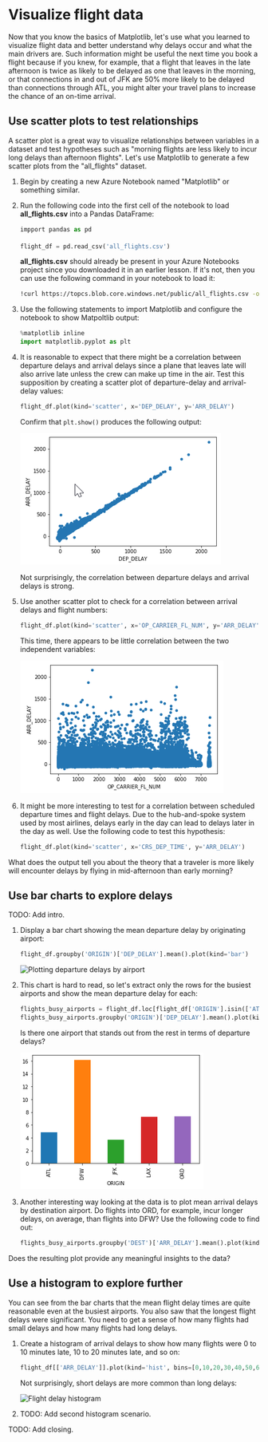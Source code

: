 # Visualize flight data

Now that you know the basics of Matplotlib, let's use what you learned to visualize flight data and better understand why delays occur and what the main drivers are. Such information might be useful the next time you book a flight because if you knew, for example, that a flight that leaves in the late afternoon is twice as likely to be delayed as one that leaves in the morning, or that connections in and out of JFK are 50% more likely to be delayed than connections through ATL, you might alter your travel plans to increase the chance of an on-time arrival.

## Use scatter plots to test relationships

A scatter plot is a great way to visualize relationships between variables in a dataset and test hypotheses such as "morning flights are less likely to incur long delays than afternoon flights". Let's use Matplotlib to generate a few scatter plots from the "all_flights" dataset.

1. Begin by creating a new Azure Notebook named "Matplotlib" or something similar.

1. Run the following code into the first cell of the notebook to load **all_flights.csv** into a Pandas DataFrame:

	```python
	impport pandas as pd

	flight_df = pd.read_csv('all_flights.csv')
	```

	**all_flights.csv** should already be present in your Azure Notebooks project since you downloaded it in an earlier lesson. If it's not, then you can use the following command in your notebook to load it:

	```bash
	!curl https://topcs.blob.core.windows.net/public/all_flights.csv -o all_flights.csv
	```

1. Use the following statements to import Matplotlib and configure the notebook to show Matpoltlib output:

	```python
	%matplotlib inline
	import matplotlib.pyplot as plt
	```

1. It is reasonable to expect that there might be a correlation between departure delays and arrival delays since a plane that leaves late will also arrive late unless the crew can make up time in the air. Test this supposition by creating a scatter plot of departure-delay and arrival-delay values:

	```python
	flight_df.plot(kind='scatter', x='DEP_DELAY', y='ARR_DELAY')
	```

	Confirm that `plt.show()` produces the following output:

	![Plotting departure delays and arrival delays](media/ScatterPlotArrivalDepartureDelay.png) 

	Not surprisingly, the correlation between departure delays and arrival delays is strong.

1. Use another scatter plot to check for a correlation between arrival delays and flight numbers:

	```python
	flight_df.plot(kind='scatter', x='OP_CARRIER_FL_NUM', y='ARR_DELAY')
	```

	This time, there appears to be little correlation between the two independent variables:

	![Plotting flight numbers and arrival delays](media/ScatterPlotFlightNumDelay.png)

1. It might be more interesting to test for a correlation between scheduled departure times and flight delays. Due to the hub-and-spoke system used by most airlines, delays early in the day can lead to delays later in the day as well. Use the following code to test this hypothesis:

	```python
	flight_df.plot(kind='scatter', x='CRS_DEP_TIME', y='ARR_DELAY')
	```

What does the output tell you about the theory that a traveler is more likely will encounter delays by flying in mid-afternoon than early morning?

## Use bar charts to explore delays

TODO: Add intro.

1. Display a bar chart showing the mean departure delay by originating airport:

	```python
	flight_df.groupby('ORIGIN')['DEP_DELAY'].mean().plot(kind='bar')
	```

	![Plotting departure delays by airport](\Media\barchartdelaysAllairports.png)  

1. This chart is hard to read, so let's extract only the rows for the busiest airports and show the mean departure delay for each: 

	```python
	flights_busy_airports = flight_df.loc[flight_df['ORIGIN'].isin(['ATL','LAX','ORD','DFW','JFK'])]
	flights_busy_airports.groupby('ORIGIN')['DEP_DELAY'].mean().plot(kind='bar')
	```

	Is there one airport that stands out from the rest in terms of departure delays?

	![Mean delay at major airports](media/mean-delay-major-airports.png)

1. Another interesting way looking at the data is to plot mean arrival delays by destination airport. Do flights into ORD, for example, incur longer delays, on average, than flights into DFW? Use the following code to find out: 

	```python
	flights_busy_airports.groupby('DEST')['ARR_DELAY'].mean().plot(kind='bar')
	```

Does the resulting plot provide any meaningful insights to the data? 

## Use a histogram to explore further

You can see from the bar charts that the mean flight delay times are quite reasonable even at the busiest airports. You also saw that the longest flight delays were significant. You need to get a sense of how many flights had small delays and how many flights had long delays.

1. Create a histogram of arrival delays to show how many flights were 0 to 10 minutes late, 10 to 20 minutes late, and so on:

	```python
	flight_df[['ARR_DELAY']].plot(kind='hist', bins=[0,10,20,30,40,50,60,70,80,90,100,110,120], rwidth=0.8)
	```

	Not surprisingly, short delays are more common than long delays:

	![Flight delay histogram](\Media\flightDelayhistogram.png)

1. TODO: Add second histogram scenario.

TODO: Add closing.